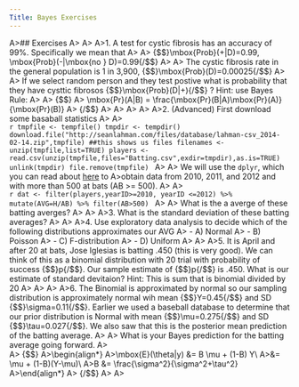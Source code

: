 ```yaml
---
Title: Bayes Exercises
---
```


A>## Exercises
A>
A>
A>1. A test for cystic fibrosis has an accuracy of 99%. Specifically we mean that 
A>
A>    {$$}\mbox{Prob}(+|D)=0.99, \mbox{Prob}(-|\mbox{no } D)=0.99{/$$}
A>
A>    The cystic fibrosis rate in the general population is 1 in 3,900, {$$}\mbox{Prob}(D)=0.00025{/$$}
A>
A>    If we select random person and they test postive what is probability that they have cysttic fibrosos {$$}\mbox{Prob}(D|+){/$$} ? Hint: use Bayes Rule: 
A>
A>    {$$}
A>    \mbox{Pr}(A|B)  =  \frac{\mbox{Pr}(B|A)\mbox{Pr}(A)}{\mbox{Pr}(B)}
A>    {/$$}
A>
A>
A>
A>
A>2. (Advanced) First download some basaball statistics
A>
A>    
    ```r
    tmpfile <- tempfile()
    tmpdir <- tempdir()
    download.file("http://seanlahman.com/files/database/lahman-csv_2014-02-14.zip",tmpfile)
    ##this shows us files
    filenames <- unzip(tmpfile,list=TRUE)
    players <- read.csv(unzip(tmpfile,files="Batting.csv",exdir=tmpdir),as.is=TRUE)
    unlink(tmpdir)
    file.remove(tmpfile)
    ```
A>
A>    We will use the `dplyr`, which you can read about  [here](http://cran.rstudio.com/web/packages/dplyr/vignettes/introduction.html) to 
A>obtain data from 2010, 2011, and 2012 and with more than 500 at bats (AB >= 500).
A>
A>    
    ```r
    dat <- filter(players,yearID>=2010, yearID <=2012) %>% mutate(AVG=H/AB) %>% filter(AB>500)
    ```
A>
A>    What is the a averge of these batting averges?
A>
A>
A>3. What is the standard deviation of these batting averages?
A>
A>
A>4. Use exploratory data analysis to decide which of the following distributions approximates our AVG
A>    - A) Normal
A>    - B) Poisson
A>    - C) F-distribution
A>    - D) Uniform
A>
A>
A>5. It is April and after 20 at bats, Jose Iglesias is batting .450 (this is very good). We can think of this as a binomial distribution with 20 trial with probability of success {$$}p{/$$}. Our sample estimate of {$$}p{/$$} is .450. What is our estimate of standard devitaion? Hint: This is sum that is binomial divided by 20
A>
A>
A>
A>6. The Binomial is approximated by normal so our sampling distribution is approximately normal wih mean {$$}Y=0.45{/$$} and SD {$$}\sigma=0.11{/$$}. Earlier we used a baseball database to determine that our prior distribution is Normal with mean {$$}\mu=0.275{/$$} and SD {$$}\tau=0.027{/$$}. We also saw that this is the posterior mean prediction of the batting average. 
A>
A>    What is your Bayes prediction for the batting average going forward.
A>   
A>    {$$}
A>\begin{align*}
A>\mbox{E}(\theta|y) &= B \mu + (1-B) Y\\
A>&= \mu + (1-B)(Y-\mu)\\
A>B &= \frac{\sigma^2}{\sigma^2+\tau^2}
A>\end{align*}
A>    {/$$}
A>
A>
